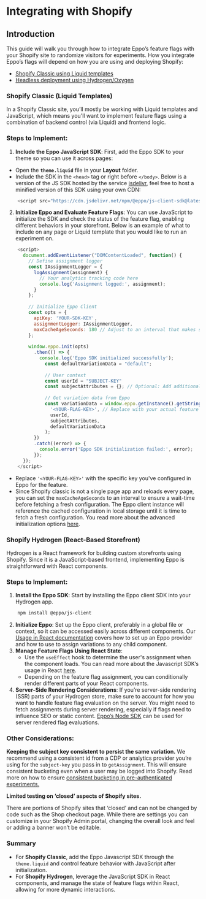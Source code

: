 # Integrating with Shopify

## Introduction

This guide will walk you through how to integrate Eppo’s feature flags with your Shopify site to randomize visitors for experiments. How you integrate Eppo’s flags will depend on how you are using and deploying Shopify:

- [Shopify Classic using Liquid templates](https://shopify.dev/docs/api/liquid)
- [Headless deployment using Hydrogen/Oxygen](https://shopify.dev/docs/api/hydrogen)

### **Shopify Classic (Liquid Templates)**

In a Shopify Classic site, you’ll mostly be working with Liquid templates and JavaScript, which means you'll want to implement feature flags using a combination of backend control (via Liquid) and frontend logic.

### Steps to Implement:

1. **Include the Eppo JavaScript SDK**:
First, add the Eppo SDK to your theme so you can use it across pages:
- Open the **`theme.liquid`** file in your **Layout** folder.
- Include the SDK in the `<head>` tag or right before `</body>`. Below is a version of the JS SDK hosted by the service [jsdelivr](https://www.jsdelivr.com/), feel free to host a minified version of this SDK using your own CDN:
    
```javascript title="/layout/theme.liquid"
    <script src="https://cdn.jsdelivr.net/npm/@eppo/js-client-sdk@latest/dist/eppo-sdk.min.js"></script>
```
    
2. **Initialize Eppo and Evaluate Feature Flags**:
You can use JavaScript to initialize the SDK and check the status of the feature flag, enabling different behaviors in your storefront. Below is an example of what to include on any page or Liquid template that you would like to run an experiment on.
    
```javascript title="/sections/my-page.liquid"
    <script>
      document.addEventListener("DOMContentLoaded", function() {
        // Define assignment logger
        const IAssignmentLogger = {
          logAssignment(assignment) {
            // Your analytics tracking code here
            console.log('Assignment logged:', assignment);
          }
        };
    
        // Initialize Eppo Client
        const opts = {
          apiKey: 'YOUR-SDK-KEY', 
          assignmentLogger: IAssignmentLogger,
          maxCacheAgeSeconds: 180 // Adjust to an interval that makes sense for your use case
        };
    
        window.eppo.init(opts)
          .then(() => {
            console.log('Eppo SDK initialized successfully');
              const defaultVariationData = "default";
    
              // User context
              const userId = "SUBJECT-KEY"
              const subjectAttributes = {}; // Optional: Add additional attributes for targeting
        
              // Get variation data from Eppo
              const variationData = window.eppo.getInstance().getStringAssignment(
                '<YOUR-FLAG-KEY>', // Replace with your actual feature flag key
                userId,
                subjectAttributes,
                defaultVariationData
              );      
          })
          .catch((error) => {
            console.error('Eppo SDK initialization failed:', error);
          });
      });
    </script>
```
    
- Replace `'<YOUR-FLAG-KEY>'` with the specific key you've configured in Eppo for the feature.
- Since Shopify classic is not a single page app and reloads every page, you can set the `maxCacheAgeSeconds` to an interval to ensure a wait-time before fetching a fresh configuration. The Eppo client instance will reference the cached configuration in local storage until it is time to fetch a fresh configuration. You read more about the advanced initialization options [here](/sdks/client-sdks/javascript/#initialization-options).

### **Shopify Hydrogen (React-Based Storefront)**

Hydrogen is a React framework for building custom storefronts using Shopify. Since it is a JavaScript-based frontend, implementing Eppo is straightforward with React components.

### Steps to Implement:

1. **Install the Eppo SDK**:
Start by installing the Eppo client SDK into your Hydrogen app.
    
```bash
    npm install @eppo/js-client
```
    
2. **Initialize Eppo**:
Set up the Eppo client, preferably in a global file or context, so it can be accessed easily across different components. Our [Usage in React documentation](/sdks/server-sdks/node/) covers how to set up an Eppo provider and how to use to assign variations to any child component.
3. **Manage Feature Flags Using React State**:
    - Use the `useEffect` hook to determine the user's assignment when the component loads. You can read more about the Javascript SDK’s usage in React [here](/sdks/client-sdks/javascript/#usage-in-react).
    - Depending on the feature flag assignment, you can conditionally render different parts of your React components.
4. **Server-Side Rendering Considerations**:
If you’re server-side rendering (SSR) parts of your Hydrogen store, make sure to account for how you want to handle feature flag evaluation on the server. You might need to fetch assignments during server rendering, especially if flags need to influence SEO or static content. [Eppo’s Node SDK](/sdks/server-sdks/node/) can be used for server rendered flag evaluations.

### **Other Considerations:**

**Keeping the subject key consistent to persist the same variation.**
We recommend using a consistent id from a CDP or analytics provider you’re using for the `subject-key` you pass in to `getAssignment`. This will ensure consistent bucketing even when a user may be logged into Shopify. Read more on how to ensure [consistent bucketing in pre-authenticated experiments.](/guides/engineering/preauth-experiments.md)

**Limited testing on ‘closed’ aspects of Shopify sites.**

There are portions of Shopify sites that ‘closed’ and can not be changed by code such as the Shop checkout page. While there are settings you can customize in your Shopify Admin portal, changing the overall look and feel or adding a banner won’t be editable.

### **Summary**

- For **Shopify Classic**, add the Eppo Javascript SDK through the `theme.liquid` and control feature behavior with JavaScript after initialization.
- For **Shopify Hydrogen**, leverage the JavaScript SDK in React components, and manage the state of feature flags within React, allowing for more dynamic interactions.